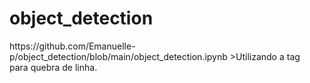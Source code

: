 # object_detection


<html>
 <head>
  <title>Detecção de veículos e reconhecimento de placas em vídeos<br /> para quebra de linha.</title>
 </head>
 <body>
  https://github.com/Emanuelle-p/object_detection/blob/main/object_detection.ipynb >Utilizando a tag <br /> para quebra de linha.
 </body>
</html>
